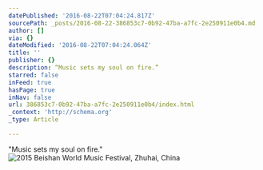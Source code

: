 ```yaml
---
datePublished: '2016-08-22T07:04:24.817Z'
sourcePath: _posts/2016-08-22-386853c7-0b92-47ba-a7fc-2e250911e0b4.md
author: []
via: {}
dateModified: '2016-08-22T07:04:24.064Z'
title: ''
publisher: {}
description: “Music sets my soul on fire.”
starred: false
inFeed: true
hasPage: true
inNav: false
url: 386853c7-0b92-47ba-a7fc-2e250911e0b4/index.html
_context: 'http://schema.org'
_type: Article

---
```

"Music sets my soul on fire."
![2015 Beishan World Music Festival, Zhuhai, China](https://the-grid-user-content.s3-us-west-2.amazonaws.com/7380f401-212b-4f15-bcc7-7873620fd79b.jpg)